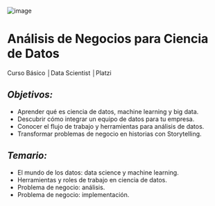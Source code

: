 ![image](https://user-images.githubusercontent.com/86489670/183322687-45b65487-291d-4e07-b738-2e2224c53a5e.png)

# Análisis de Negocios para Ciencia de Datos
Curso Básico │Data Scientist │Platzi

## _**Objetivos:**_
- Aprender qué es ciencia de datos, machine learning y big data.
- Descubrir cómo integrar un equipo de datos para tu empresa.
- Conocer el flujo de trabajo y herramientas para análisis de datos.
- Transformar problemas de negocio en historias con Storytelling.

## _**Temario:**_
- El mundo de los datos: data science y machine learning.
- Herramientas y roles de trabajo en ciencia de datos.
- Problema de negocio: análisis.
- Problema de negocio: implementación.
